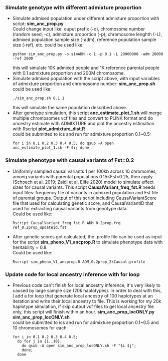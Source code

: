 ### Simulate genotype with different admixture proportion
* Simulate admixed population under different admixture proportion with script: __sim_anc_prop.py__  
  Could change input like: ouput prefix (-o), chromosome number (random seed, -c), admixture proportion (-p),   chromosome lenghth (-L), admixed population sample size (-adm), reference population sample size (-ref),    etc.
  could be used like:
  ```
  python sim_anc_prop.py -o simADM -c 1 -p 0.1 -L 20000000 -adm 20000 -ref 2000 
  ```
  this will simulate 10K admixed people and 1K reference parental people with 0.1 admixture proportion and 200M  chromosome.
* Simulate admixed population with the script above, with input variables of admixture proportion and     chromosome number: __sim_anc_prop.sh__ 
  could be used like:
  ```
  ./sim_anc_prop.sh 0.1 1
  ```
  this will simulate the same population described above.
* After genotype simulation, this script __anc_estimate_plot_1.sh__ will merge multiple chromosomes vcf files and convert to PLINK format and do ancestry estimate with ADMIXTURE and plot the ancestry estimation with Rscript __plot_admixture_dist.R__  
  could be submitted to ics and run for admixture proportion 0.1~0.5:
  ```
  for i in 0.1 0.2 0.3 0.4 0.5; do qsub -A open anc_estimate_plot_1.sh -F $i; done
  ```

### Simulate phenotype with causal variants of Fst=0.2
* Uniformly sampled causal variants 1 per 100kb across 10 chromomes, among variants with parental populations 0.15<Fst<0.25, then apply (Schoech et al. 2019; Zaidi et al. Elife 2020) model to simulate effect sizes for causal variants. This script __CausalVariant_freq_fst.R__ needs input files: frequency file of variants in admixed population and Fst file of parental groups. Output of this script including CausalVariantScore file that used for calculating genetic score, and CausalVariantID that used for extracting causal variants from genotype data.  
  Could be used like:
  ```
  Rscript CausalVariant_freq_fst.R ADM_0.2prop.frq ref_0.2prop_updateid.fst
  ```
  
* After genetic scores got calculated, the .profile file can be used as input for the script __sim_pheno_V1_ancprop.R__ to simulate phenotype data with heritability = 0.8.  
  Could be used like:
  ```
  Rscript sim_pheno_V1_ancprop.R ADM_0.2prop_2kCausal.profile
  ```

###  Update code for local ancestry inference with for loop
* Previous code can't finish for local ancestry inference, it's very likely to caused by large sample size (20k haplotypes). In order to deal with this, I add a for loop that generate local ancestry of 100 haplotypes at an iteration and write their local ancestry to file. This is working for my 20k haplotype simulation, if skip output vcf files to get local ancestry file only, this script will finish within an hour. __sim_anc_prop_locONLY.py  sim_anc_prop_locONLY.sh__  
  could be submitted to ics and run for admixture proportion 0.1~0.5 and 10 chromosomes for each:
  ```
  for i in 0.1 0.2 0.3 0.4 0.5; 
    do for j in {1..10}; 
      do qsub -A open sim_anc_prop_locONLY.sh -F "$i $j"; 
      done; 
    done
  ```


